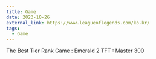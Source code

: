 ```yaml
---
title: Game
date: 2023-10-26
external_link: https://www.leagueoflegends.com/ko-kr/
tags:
  - Game
---
```


The Best Tier
Rank Game : Emerald 2
TFT : Master 300

